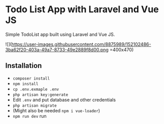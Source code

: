 # Todo List App with Laravel and Vue JS

Simple TodoList app built using Laravel and Vue JS.

![](https://user-images.githubusercontent.com/8875989/152102486-3ba62f20-403a-49a7-8733-49e2889f8d00.png =400x470)

## Installation

* `composer install`
* `npm install`
* `cp .env.exmaple .env`
* `php artisan key:generate`
* Edit `.env` and put database and other credentials 
* `php artisan migrate`
* (Might also be needed `npm i vue-loader`)
* `npm run dev` run 
